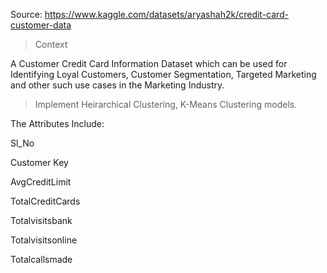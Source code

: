 Source: https://www.kaggle.com/datasets/aryashah2k/credit-card-customer-data

>Context

A Customer Credit Card Information Dataset which can be used for Identifying Loyal Customers, Customer Segmentation, 
Targeted Marketing and other such use cases in the Marketing Industry.

> Implement Heirarchical Clustering, K-Means Clustering models.

The Attributes Include:

Sl_No

Customer Key

AvgCreditLimit

TotalCreditCards

Totalvisitsbank

Totalvisitsonline

Totalcallsmade
